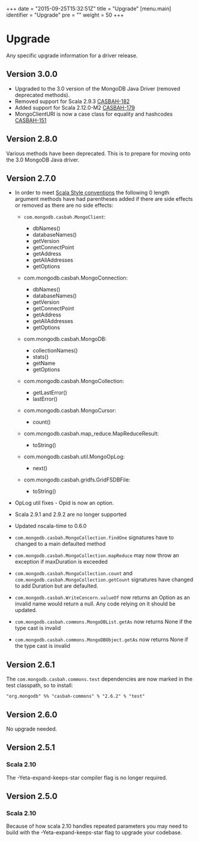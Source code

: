 +++
date = "2015-09-25T15:32:51Z"
title = "Upgrade"
[menu.main]
  identifier = "Upgrade"
  pre = "<i class='fa fa-wrench'></i>"
  weight = 50
+++

# Upgrade

Any specific upgrade information for a driver release.

## Version 3.0.0

 * Upgraded to the 3.0 version of the MongoDB Java Driver (removed deprecated methods).
 * Removed support for Scala 2.9.3 [CASBAH-182](https://jira.mongodb.org/browse/CASBAH-182)
 * Added support for Scala 2.12.0-M2 [CASBAH-179](https://jira.mongodb.org/browse/CASBAH-179)
 * MongoClientURI is now a case class for equality and hashcodes [CASBAH-151](https://jira.mongodb.org/browse/CASBAH-151)

## Version 2.8.0

Various methods have been deprecated.  This is to prepare for moving onto the
3.0 MongoDB Java driver.

## Version 2.7.0

  * In order to meet [Scala Style conventions](http://docs.scala-lang.org/style/naming-conventions.html#parentheses)
    the following 0 length argument methods have had parentheses added if there
    are side effects or removed as there are no side effects:

      * `com.mongodb.casbah.MongoClient`:
        * dbNames()
        * databaseNames()
        * getVersion
        * getConnectPoint
        * getAddress
        * getAllAddresses
        * getOptions

      * com.mongodb.casbah.MongoConnection:
        * dbNames()
        * databaseNames()
        * getVersion
        * getConnectPoint
        * getAddress
        * getAllAddresses
        * getOptions

      * com.mongodb.casbah.MongoDB:

          * collectionNames()
          * stats()
          * getName
          * getOptions

      * com.mongodb.casbah.MongoCollection:

          * getLastError()
          * lastError()

      * com.mongodb.casbah.MongoCursor:

          * count()

      * com.mongodb.casbah.map\_reduce.MapReduceResult:

          * toString()

      * com.mongodb.casbah.util.MongoOpLog:

          * next()

      * com.mongodb.casbah.gridfs.GridFSDBFile:

          * toString()

  * OpLog util fixes - Opid is now an option.
  * Scala 2.9.1 and 2.9.2 are no longer supported
  * Updated nscala-time to 0.6.0
  * `com.mongodb.casbah.MongoCollection.findOne` signatures have to
    changed to a main defaulted method
  * `com.mongodb.casbah.MongoCollection.mapReduce` may now throw an
    exception if maxDuration is exceeded
  * `com.mongodb.casbah.MongoCollection.count` and  `com.mongodb.casbah.MongoCollection.getCount` signatures have changed
    to add Duration but are defaulted.
  * `com.mongodb.casbah.WriteConcern.valueOf` now returns an Option as an
    invalid name would return a null. Any code relying on it should be
    updated.
  * `com.mongodb.casbah.commons.MongoDBList.getAs` now returns None if the
    type cast is invalid
  * `com.mongodb.casbah.commons.MongoDBObject.getAs` now returns None if
    the type cast is invalid

##  Version 2.6.1

The `com.mongodb.casbah.commons.test` dependencies are now marked in the
test classpath, so to install:

    "org.mongodb" %% "casbah-commons" % "2.6.2" % "test"

## Version 2.6.0

No upgrade needed.

## Version 2.5.1

### Scala 2.10

The -Yeta-expand-keeps-star compiler flag is no longer required.

## Version 2.5.0

### Scala 2.10

Because of how scala 2.10 handles repeated parameters you may need to
build with the -Yeta-expand-keeps-star flag to upgrade your codebase.
